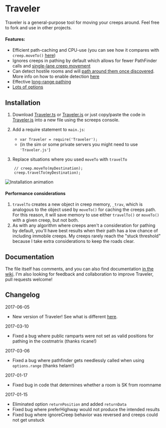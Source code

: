 # Traveler

Traveler is a general-purpose tool for moving your creeps around. Feel free to fork and use in other projects.

#### Features:
* Efficient path-caching and CPU-use (you can see how it compares with `creep.moveTo()` [here](https://github.com/bonzaiferroni/bonzAI/wiki/Improving-on-moveTo's-efficiency))
* Ignores creeps in pathing by default which allows for fewer PathFinder calls and [single-lane creep movement](https://github.com/bonzaiferroni/screepswiki/blob/master/gifs/s33-moveTo.gif)
* Can detect hostile rooms and will [path around them once discovered](https://github.com/bonzaiferroni/bonzAI/wiki/Improving-on-moveTo's-efficiency#long-distances-path-length-400). More info on how to enable detection [here](https://github.com/bonzaiferroni/Traveler/wiki/Improving-Traveler:-Important-Changes#hostile-room-avoidance)
* Effective [long-range pathing](https://github.com/bonzaiferroni/bonzAI/wiki/Improving-on-moveTo's-efficiency#very-long-distances-path-length-1200) 
* [Lots of options](https://github.com/bonzaiferroni/Traveler/wiki/Traveler-API)

## Installation

1. Download [Traveler.ts](https://github.com/bonzaiferroni/Traveler/blob/master/Traveler.ts) or [Traveler.js](https://github.com/bonzaiferroni/Traveler/blob/master/Traveler.js) or just copy/paste the code in [Traveler.js](https://raw.githubusercontent.com/bonzaiferroni/Traveler/master/Traveler.js) into a new file using the screeps console.

2. Add a require statement to `main.js`: 
    * `var Traveler = require('Traveler');`
    * (in the sim or some private servers you might need to use `'Traveler.js'`)
3. Replace situations where you used `moveTo` with `travelTo`
```
    // creep.moveTo(myDestination);
    creep.travelTo(myDestination);
```

![Installation animation](http://i.imgur.com/hUu0ozU.gif)

#### Performance considerations
1. `travelTo` creates a new object in creep memory, `_trav`, which is analogous to the object used by `moveTo()` for caching the creeps path. For this reason, it will save memory to use either `travelTo()` or `moveTo()` with a given creep, but not both.
2. As with any algorithm where creeps aren't a consideration for pathing by default, you'll have best results when their path has a low chance of including immobile creeps. My creeps rarely reach the "stuck threshold" because I take extra considerations to keep the roads clear.

## Documentation

The file itself has comments, and you can also find documentation [in the wiki](https://github.com/bonzaiferroni/Traveler/wiki/Traveler-API). I'm also looking for feedback and collaboration to improve Traveler, pull requests welcome!

## Changelog

2017-06-05
* New version of Traveler! See what is different [here](https://github.com/bonzaiferroni/Traveler/wiki/Improving-Traveler).

2017-03-10
* Fixed a bug where public ramparts were not set as valid positions for pathing in the costmatrix (thanks ricane!)

2017-03-06
* Fixed a bug where pathfinder gets needlessly called when using `options.range` (thanks helam!)

2017-01-17
* Fixed bug in code that determines whether a room is SK from roomname

2017-01-15
* Eliminated option `returnPosition` and added `returnData`
* Fixed bug where preferHighway would not produce the intended results
* Fixed bug where ignoreCreep behavior was reversed and creeps could not get unstuck 
